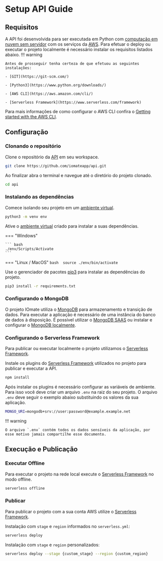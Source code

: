 # Setup API Guide

## Requisitos

A API foi desenvolvida para ser executada em Python com [computação em nuvem sem servidor](https://aws.amazon.com/serverless/) com os serviços da [AWS](https://aws.amazon.com/free/). 
Para efetuar o deploy ou executar o projeto localmente é necessário instalar os requisitos listados abaixo. 
!!! warning

    Antes de prosseguir tenha certeza de que efetuou as seguintes instalações:

    - [GIT](https://git-scm.com/)
    
    - [Python3](https://www.python.org/downloads/)

    - [AWS CLI](https://aws.amazon.com/cli/)

    - [Serverless Framework](https://www.serverless.com/framework)

Para mais informações de como configurar o AWS CLI confira o [Getting started with the AWS CLI](https://docs.aws.amazon.com/cli/latest/userguide/cli-chap-getting-started.html).
    

## Configuração
### Clonando o repositório
Clone o repositório da [API](https://github.com/iomateapp/api) em seu workspace.

```bash
git clone https://github.com/iomateapp/api.git
```

Ao finalizar abra o terminal e navegue até o diretório do projeto clonado.
```bash
cd api
```

### Instalando as dependências
Comece isolando seu projeto em um [ambiente virtual](https://docs.python.org/3/library/venv.html).

```bash
python3 -m venv env
```

Ative o [ambiente virtual](https://docs.python.org/3/library/venv.html) criado para instalar a suas dependências.

=== "Windows"

    ``` bash
    ./env/Scripts/Activate
    ```

=== "Linux / MacOS"
    ``` bash 
    source ./env/bin/activate
    ```

Use o gerenciador de pacotes [pip3](https://pip.pypa.io/en/stable/) para instalar as dependências do projeto.

```bash
pip3 install -r requirements.txt
```

### Configurando o MongoDB
O projeto IOmate utiliza o [MongoDB](https://www.mongodb.com/) para armazenamento e transição de dados. Para executar a aplicação é necessário de uma instância do banco de dados à disposição. É possível utilizar o [MongoDB SAAS](https://www.mongodb.com/try) ou instalar e configurar o [MongoDB localmente](https://www.mongodb.com/try/download).


### Configurando o Serverless Framework
Para publicar ou executar localmente o projeto utilizamos o [Serverless Framework](https://www.serverless.com/framework).

Instale os plugins do [Serverless Framework](https://www.serverless.com/framework) utilizados no projeto para publicar e executar a API.
```bash
npm install
```

Após instalar os plugins é necessário configurar as variáveis de ambiente. Para isso você deve criar um arquivo `.env` na raiz do seu projeto. O arquivo `.env` deve seguir o exemplo abaixo substituindo os valores da sua aplicação.
```bash
MONGO_URI=mongodb+srv://user:password@example.example.net
```

!!! warning

    O arquivo `.env` contém todos os dados sensíveis da aplicação, por esse motivo jamais compartilhe esse documento.


## Execução e Publicação
### Executar Offline
Para executar o projeto na rede local execute o [Serverless Framework](https://www.serverless.com/framework) no modo offline.
```bash
serverless offline
```

### Publicar
Para publicar o projeto com a sua conta AWS utilize o [Serverless Framework](https://www.serverless.com/framework).

Instalação com `stage` e `region` informados no `serverless.yml`:
```bash
serverless deploy
```

Instalação com `stage` e `region` personalizados:
```bash
serverless deploy --stage {custom_stage} --region {custom_region}
```